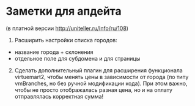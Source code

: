 Заметки для апдейта
===================

(в платной версии http://uniteller.ru/Info/ru/108)

1. Расширить настройки списка городов:

 * название города + склонения
 * отдельное поле для субдомена и для страницы

2. Сделать дополнительный плагин для расширения функционала virtuemart2,
    чтобы менять цены в зависимости от города (по типу vmBranches, но без ручной модификации кода).
    При этом важно, чтобы не просто отображалась разная цена, но и на оплату отправлялась корректная сумма!

